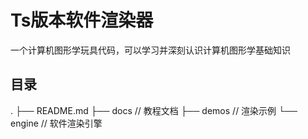 # Ts版本软件渲染器
一个计算机图形学玩具代码，可以学习并深刻认识计算机图形学基础知识

## 目录
.
├── README.md 
├── docs          // 教程文档
├── demos         // 渲染示例
└── engine        // 软件渲染引擎



